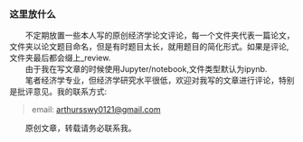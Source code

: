 ### 这里放什么  

　　不定期放置一些本人写的原创经济学论文评论，每一个文件夹代表一篇论文，文件夹以论文题目命名，但是有时题目太长，就用题目的简化形式。如果是评论,文件夹最后都会缀上_review.  
　　由于我在写文章的时候使用Jupyter/notebook,文件类型默认为ipynb.   
　　笔者经济学专业，但经济学研究水平很低，欢迎对我写的文章进行评论，特别是批评意见。我的联系方式:  
> email: arthursswy0121@gmail.com  

　　原创文章，转载请务必联系我。